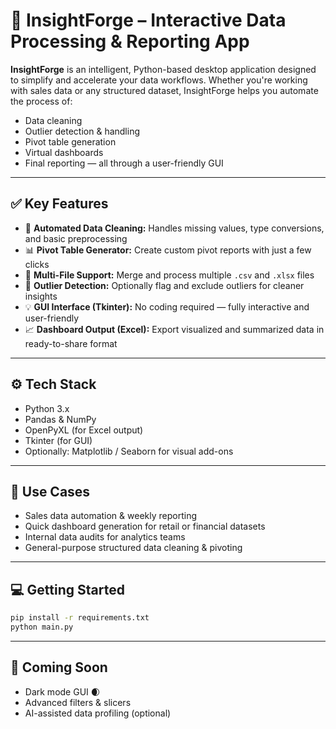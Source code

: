 # 🚀 InsightForge – Interactive Data Processing & Reporting App

**InsightForge** is an intelligent, Python-based desktop application designed to simplify and accelerate your data workflows. Whether you're working with sales data or any structured dataset, InsightForge helps you automate the process of:

- Data cleaning  
- Outlier detection & handling  
- Pivot table generation  
- Virtual dashboards  
- Final reporting — all through a user-friendly GUI

---

## ✅ Key Features

- 🧹 **Automated Data Cleaning:** Handles missing values, type conversions, and basic preprocessing  
- 📊 **Pivot Table Generator:** Create custom pivot reports with just a few clicks  
- 📁 **Multi-File Support:** Merge and process multiple `.csv` and `.xlsx` files  
- 🧠 **Outlier Detection:** Optionally flag and exclude outliers for cleaner insights  
- 💡 **GUI Interface (Tkinter):** No coding required — fully interactive and user-friendly  
- 📈 **Dashboard Output (Excel):** Export visualized and summarized data in ready-to-share format

---

## ⚙️ Tech Stack

- Python 3.x  
- Pandas & NumPy  
- OpenPyXL (for Excel output)  
- Tkinter (for GUI)  
- Optionally: Matplotlib / Seaborn for visual add-ons

---

## 🧪 Use Cases

- Sales data automation & weekly reporting  
- Quick dashboard generation for retail or financial datasets  
- Internal data audits for analytics teams  
- General-purpose structured data cleaning & pivoting

---

## 💻 Getting Started

```bash
pip install -r requirements.txt
python main.py
```

---

## 📌 Coming Soon
- Dark mode GUI 🌒  
- Advanced filters & slicers  
- AI-assisted data profiling (optional)
